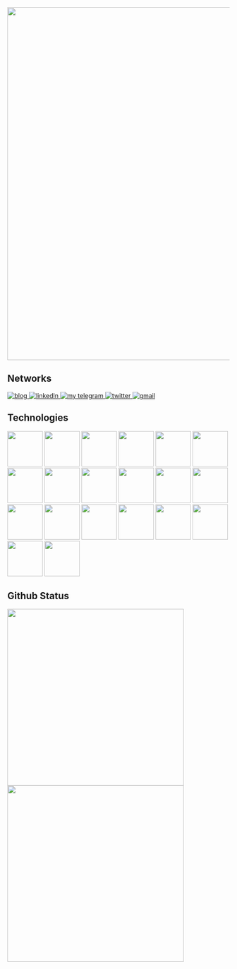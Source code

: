 <p align="center" style="margin: 0; padding:0">
  <img width="800px" style="margin: 0; padding:0" src="main.gif" border="0">
</p>

## Networks

<p align="left">
  <a href="https://dev.to/kaetaen">
    <img alt="blog" src="https://img.shields.io/static/v1?label=Blog&message=dev.to/kaetaen&color=red&logo=dev.to&style=flat-square" />
  </a>
  <a href="https://www.linkedin.com/in/kaetaen">
    <img alt="linkedln" src="https://img.shields.io/static/v1?label=LinkedIn&message=/in/kaetaen&logo=linkedin&color=0F52BA&style=flat-square"/>
  </a>
  <a href="https://t.me/kaetaen">
     <img alt="my telegram" src="https://img.shields.io/static/v1?color=0096FF&label=Telegram&message=@kaetaen&logo=telegram&style=flat-square" />
  </a>
  <a href="https://twitter.com/kaetaen">
    <img alt="twitter" src="https://img.shields.io/static/v1?color=blue&logo=twitter&label=Twitter&message=@kaetaen&style=flat-square" />
  </a>
  <a href="mailto:rubensdossantos.dev@gmail.com">
    <img alt="gmail" src="https://img.shields.io/static/v1?color=FF5733&logo=gmail&label=Email&message=rubensdossantos.dev&style=flat-square" />
  </a>
</p>

## Technologies

<p align="left">
  <img src="https://cdn.jsdelivr.net/gh/devicons/devicon/icons/javascript/javascript-original.svg"  width="80" height="80"/>
  <img src="https://cdn.jsdelivr.net/gh/devicons/devicon/icons/nodejs/nodejs-original.svg"  width="80" height="80"/>
  <img src="https://cdn.jsdelivr.net/gh/devicons/devicon/icons/react/react-original.svg"  width="80" height="80"/>
<img src="https://cdn.jsdelivr.net/gh/devicons/devicon/icons/php/php-original.svg"  width="80" height="80"/>
  <img src="https://cdn.jsdelivr.net/gh/devicons/devicon/icons/laravel/laravel-plain.svg"  width="80" height="80"/>
  <img src="https://cdn.jsdelivr.net/gh/devicons/devicon/icons/python/python-original-wordmark.svg"  width="80" height="80"/>
 <img src="https://cdn.jsdelivr.net/gh/devicons/devicon/icons/django/django-original.svg"  width="80" height="80"/>
  <img src="https://cdn.jsdelivr.net/gh/devicons/devicon/icons/flask/flask-original.svg"  width="80" height="80"/>
  <img src="https://cdn.jsdelivr.net/gh/devicons/devicon/icons/sqlalchemy/sqlalchemy-original.svg"  width="80" height="80"/>
  <img src="https://cdn.jsdelivr.net/gh/devicons/devicon/icons/html5/html5-original.svg"  width="80" height="80"/>
  <img src="https://cdn.jsdelivr.net/gh/devicons/devicon/icons/css3/css3-original.svg"  width="80" height="80"/>
  <img src="https://cdn.jsdelivr.net/gh/devicons/devicon/icons/bootstrap/bootstrap-original.svg"  width="80" height="80"/>
  <img src="https://cdn.jsdelivr.net/gh/devicons/devicon/icons/java/java-original.svg"  width="80" height="80"/>
  <img src="https://cdn.jsdelivr.net/gh/devicons/devicon/icons/lua/lua-original.svg"  width="80" height="80"/>
  <img src="https://cdn.jsdelivr.net/gh/devicons/devicon/icons/docker/docker-original.svg"  width="80" height="80"/>
  <img src="https://cdn.jsdelivr.net/gh/devicons/devicon/icons/mysql/mysql-original.svg"  width="80" height="80"/>
  <img src="https://cdn.jsdelivr.net/gh/devicons/devicon/icons/postgresql/postgresql-original.svg"  width="80" height="80"/>
  <img src="https://cdn.jsdelivr.net/gh/devicons/devicon/icons/linux/linux-original.svg"  width="80" height="80"/>
  <img src="https://cdn.jsdelivr.net/gh/devicons/devicon/icons/debian/debian-original.svg"  width="80" height="80"/>
  <img src="https://cdn.jsdelivr.net/gh/devicons/devicon/icons/ubuntu/ubuntu-plain.svg"  width="80" height="80"/>
</p>

## Github Status

<p align="left" style="margin: 0; padding:0">
  <img width="400px" src="https://github-readme-stats.vercel.app/api/top-langs/?username=kaetaen&hide=html&layout=compact&theme=codeSTACKr" />
  <img width="400px" src="https://github-readme-stats.vercel.app/api?username=kaetaen&theme=codeSTACKr&show_icons=true" />
</p>
